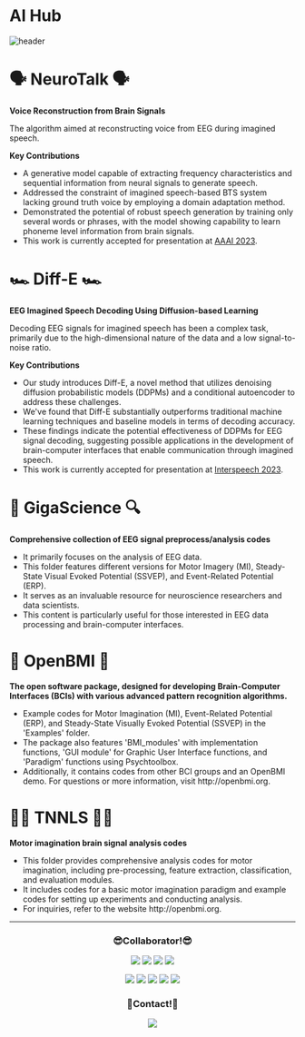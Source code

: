# AI Hub
![header](https://capsule-render.vercel.app/api?type=waving&color=auto&height=300&section=header&text=AI%20Hub&fontColor=3C3C1F&fontSize=90&animation=fadeIn&fontAlignY=38&desc=%20AI%20Innovation%20Hub%20BCI%20Project&descAlignY=51&descAlign=62)

<div align=left>
<h1>🗣️ NeuroTalk 🗣️</h1>
	<b>Voice Reconstruction from Brain Signals</b>
		<p>The algorithm aimed at reconstructing voice from EEG during imagined speech.</p>
	<b>Key Contributions</b>
		<ul>
			<li>A generative model capable of extracting frequency characteristics and sequential information from neural signals to generate 				speech.</li>
			<li>Addressed the constraint of imagined speech-based BTS system lacking ground truth voice by employing a domain adaptation method.</li>
			<li>Demonstrated the potential of robust speech generation by training only several words or phrases, with the model showing capability to learn 				phoneme level information from brain signals.</li>
			<li>This work is currently accepted for presentation at <a href="https://aaai-23.aaai.org/">AAAI 2023</a>.</li>
		</ul>
</div>

<div align=left>
	<h1>🏎️ Diff-E 🏎️</h1>
		<b>EEG Imagined Speech Decoding Using Diffusion-based Learning </b>
			<p>Decoding EEG signals for imagined speech has been a complex task, primarily due to the high-dimensional nature of the data and a low signal-to-noise ratio.</p>
		<b>Key Contributions</b>
			<ul>
				<li>Our study introduces Diff-E, a novel method that utilizes denoising diffusion probabilistic models (DDPMs) and a conditional 						autoencoder to address these challenges.</li>
				<li>We've found that Diff-E substantially outperforms traditional machine learning techniques and baseline models in terms of decoding 					accuracy.</li> 
				<li>These findings indicate the potential effectiveness of DDPMs for EEG signal decoding, suggesting possible applications in the 						development of brain-computer interfaces that enable communication through imagined speech.</li>
				<li>This work is currently accepted for presentation at <a href="https://www.interspeech2023.org/">Interspeech 2023</a>.</li>
			</ul>
</div>

<div align=left>
	<h1>🔎 GigaScience 🔍</h1>
		<b>Comprehensive collection of EEG signal preprocess/analysis codes</b>
			<ul>
				<li>It primarily focuses on the analysis of EEG data.</li>
				<li>This folder features different versions for Motor Imagery (MI), Steady-State Visual Evoked Potential (SSVEP), and Event-Related Potential (ERP).</li>
				<li>It serves as an invaluable resource for neuroscience researchers and data scientists.</li>
				<li>This content is particularly useful for those interested in EEG data processing and brain-computer interfaces.</li>
			</ul>
</div>

<div align=left>
	<h1>🧠 OpenBMI 🧠</h1>
		<b>The open software package, designed for developing Brain-Computer Interfaces (BCIs) with various advanced pattern recognition algorithms.</b>
		<ul>
			<li>Example codes for Motor Imagination (MI), Event-Related Potential (ERP), and Steady-State Visually Evoked 				Potential (SSVEP) in the 'Examples' folder.</li>
			<li>The package also features 'BMI_modules' with implementation functions, 'GUI module' for Graphic User Interface functions, and 'Paradigm' 					functions using Psychtoolbox.</li>
			<li>Additionally, it contains codes from other BCI groups and an OpenBMI demo. For questions or more information, visit http://openbmi.org.</li>
		</ul>
</div>

<div align=left>
	<h1>🏊‍♀️ TNNLS 🏊‍♀️</h1>
		<b>Motor imagination brain signal analysis codes</b>
			<ul>
				<li>This folder provides comprehensive analysis codes for motor imagination, including pre-processing, feature extraction, 							classification, and evaluation modules.</li>
				<li>It includes codes for a basic motor imagination paradigm and example codes for setting up experiments and conducting analysis.</li>
				<li>For inquiries, refer to the website http://openbmi.org.</li>
			<ul>
</div>
				
<!--
<div align=left>
	<h1>🧠 Sementics 🧠</h1>
		<b>aaa</b>
			<p>aaa</p>
</div>

<div align=left>
	<h1>🧠 OnlineDemo 🧠</h1>
		<b>aaa</b>
			<p>aaa<p>
</div>
-->
<hr>
<div align=center>
	<h3>😎Collaborator!😎</h3>
		<p>
			<a href="https://github.com/SeoHyunLee-KU" target="_blank"><img src="https://img.shields.io/badge/S.-H. Lee-41454A?style=plastic&logo=aerlingus&logoColor=FF6347"/></a>
			<a href="https://github.com/yorgoon" target="_blank"><img src="https://img.shields.io/badge/S. Kim-41454A?style=plastic&logo=aerlingus&logoColor=4169E1"/></a>
			<a href="https://github.com/youngeun1209" target="_blank"><img src="https://img.shields.io/badge/Y.-E. Lee-41454A?style=plastic&logo=aerlingus&logoColor=3CB371"/></a>
			<a href="https://github.com/ByungKwanKo" target="_blank"><img src="https://img.shields.io/badge/B.-K. Ko-41454A?style=plastic&logo=aerlingus&logoColor=FFD700"/></a>
		</p>
		<p>
			<a href="https://github.com/jiwonLee-KU" target="_blank"><img src="https://img.shields.io/badge/J.-W. Lee-41454A?style=plastic&logo=aerlingus&logoColor=9370DB"/></a>
			<a href="https://github.com/2jungsun" target="_blank"><img src="https://img.shields.io/badge/J.-S. Lee-41454A?style=plastic&logo=aerlingus&logoColor=FF7F50"/></a>
			<a href="https://github.com/rlawnsdud99" target="_blank"><img src="https://img.shields.io/badge/J.-Y. Kim-41454A?style=plastic&logo=aerlingus&logoColor=87CEFA"/></a>
			<a href="https://github.com/park-jiha" target="_blank"><img src="https://img.shields.io/badge/J.-H. Park-41454A?style=plastic&logo=aerlingus&logoColor=32CD32"/></a>
			<a href="https://github.com/deokseonKim" target="_blank"><img src="https://img.shields.io/badge/D.-S. Kim-41454A?style=plastic&logo=aerlingus&logoColor=F08080"/></a>
		</p>
</div>

<div align=center>
	<h3>🚀Contact!🚀</h3>
		<p>
			<a href="mailto:j_y_kim@korea.ac.kr" target="_blank"><img src="https://img.shields.io/badge/j_y_kim@korea.ac.kr-41454A?style=plastic&logo=naver&logoColor=#03C75A"/></a>
		</p>
</div>

